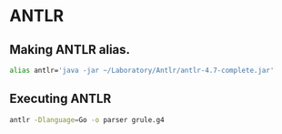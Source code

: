 # ANTLR

## Making ANTLR alias.

```bash
alias antlr='java -jar ~/Laboratory/Antlr/antlr-4.7-complete.jar'
```

## Executing ANTLR

```bash
antlr -Dlanguage=Go -o parser grule.g4
```